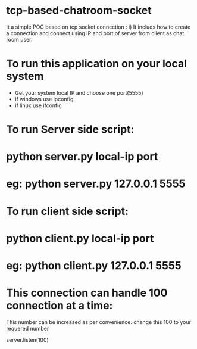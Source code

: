 # tcp-based-chatroom-socket
It a simple POC based on tcp socket connection :
i) It includs how to create a connection and connect using IP and port of server from client as chat room user.

# To run this application on your local system
* Get your system local IP and choose one port(5555)
* if windows use 
  ipconfig
* if linux use
  ifconfig


# To run Server side script:
# python server.py local-ip port
# eg: python server.py 127.0.0.1 5555

# To run client side script:
# python client.py local-ip port
# eg: python client.py 127.0.0.1 5555


# This connection can handle 100 connection at a time:
This number can be increased as per convenience.
change this 100 to your requered number

server.listen(100)

